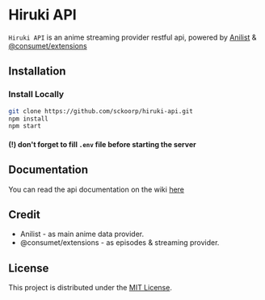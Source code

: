 # Hiruki API
`Hiruki API` is an anime streaming provider restful api, powered by [Anilist](https://anilist.co) & [@consumet/extensions](https://github.com/consumet/consumet.ts)

## Installation
### Install Locally
```sh
git clone https://github.com/sckoorp/hiruki-api.git
npm install
npm start
```
#### (!) don't forget to fill `.env` file before starting the server

## Documentation
You can read the api documentation on the wiki [here](https://github.com/sckoorp/hiruki-api/wiki/Documentation)

## Credit
- Anilist - as main anime data provider.
- @consumet/extensions - as episodes & streaming provider.

## License
This project is distributed under the [MIT License](LICENSE).
